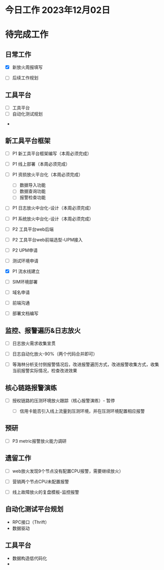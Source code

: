# 今日工作 2023年12月02日
 
# 待完成工作

## 日常工作
- [x] 新放火周报填写
- [ ] 后续工作规划


## 工具平台
- [ ] 工具平台
- [ ] 自动化测试规划
- 


## 新工具平台框架
- [ ] P1 新工具平台框架编写（本周必须完成）
- [ ] P1 线上部署（本周必须完成）
- [ ] P1 资损放火平台化（本周必须完成）
    - [ ] 数据导入功能
    - [ ] 数据查询功能
    - [ ] 报警检查功能
- [ ] P1 日志放火中台化-设计（本周必须完成）
- [ ] P1 系统放火中台化-设计（本周必须完成）
- [ ] P2 工具平台web后端
- [ ] P2 工具平台web前端选型-UPM接入
- [ ] P2 UPM申请
- [ ] 测试环境申请
- [x] P1 流水线建立
- [ ] SIM环境部署
- [ ] 域名申请
- [ ] 前端沟通
- [ ] 部署文档编写


## 监控、报警遍历&日志放火
- [ ] 日志放火需求收集宣贯
- [ ] 日志自动化放火-90%（两个代码合并即可）
- [ ] 等海林分析支付侧报警情况后，改进报警遍历方式，改进报警收集方式，收集当前报警实际情况，检查改进效果




## 核心链路报警演练
- [ ] 授权链路的压测环境放火跟踪（核心报警演练）- 暂停
    - [ ] 信用卡能否引入线上流量到压测环境，并在压测环境配置相应报警


## 预研
- [ ] P3 metric报警放火能力调研


## 遗留工作
- [ ] web放火发现9个节点没有配置CPU报警，需要继续放火）
- [ ] 营销两个节点CPU未配置报警
- [ ] 线上故障放火的复盘模板-监控报警




## 自动化测试平台规划
- RPC接口（Thrift）
- 数据驱动

## 工具平台
- 数据构造低代码化
- 

